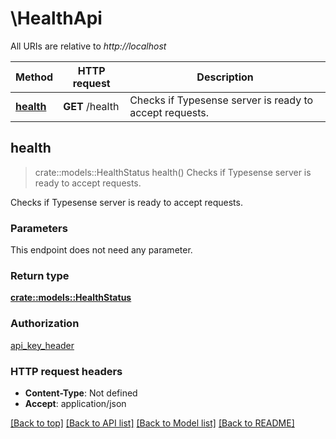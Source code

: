 # \HealthApi

All URIs are relative to *http://localhost*

Method | HTTP request | Description
------------- | ------------- | -------------
[**health**](HealthApi.md#health) | **GET** /health | Checks if Typesense server is ready to accept requests.



## health

> crate::models::HealthStatus health()
Checks if Typesense server is ready to accept requests.

Checks if Typesense server is ready to accept requests.

### Parameters

This endpoint does not need any parameter.

### Return type

[**crate::models::HealthStatus**](HealthStatus.md)

### Authorization

[api_key_header](../README.md#api_key_header)

### HTTP request headers

- **Content-Type**: Not defined
- **Accept**: application/json

[[Back to top]](#) [[Back to API list]](../README.md#documentation-for-api-endpoints) [[Back to Model list]](../README.md#documentation-for-models) [[Back to README]](../README.md)

